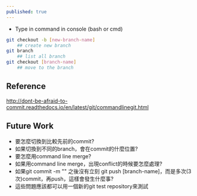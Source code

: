 ```yaml
---
published: true
---
```

* Type in command in console (bash or cmd)

```bash
git checkout -b [new-branch-name]
	## create new branch
git branch
	## list all branch
git checkout [branch-name]
	## move to the branch
```

## Reference
http://dont-be-afraid-to-commit.readthedocs.io/en/latest/git/commandlinegit.html


## Future Work

* 要怎麼切換到比較先前的commit?
* 如果切換到不同的branch，會在commit的什麼位置?
* 要怎麼用command line merge?
* 如果用command line merge，出現conflict的時候要怎麼處理?
* 如果git commit -m "" 之後沒有立刻 git push [branch-name]，而是多次(3次)commit，再push，這樣會發生什麼事?
* 這些問題應該都可以用一個新的git test repository來測試

